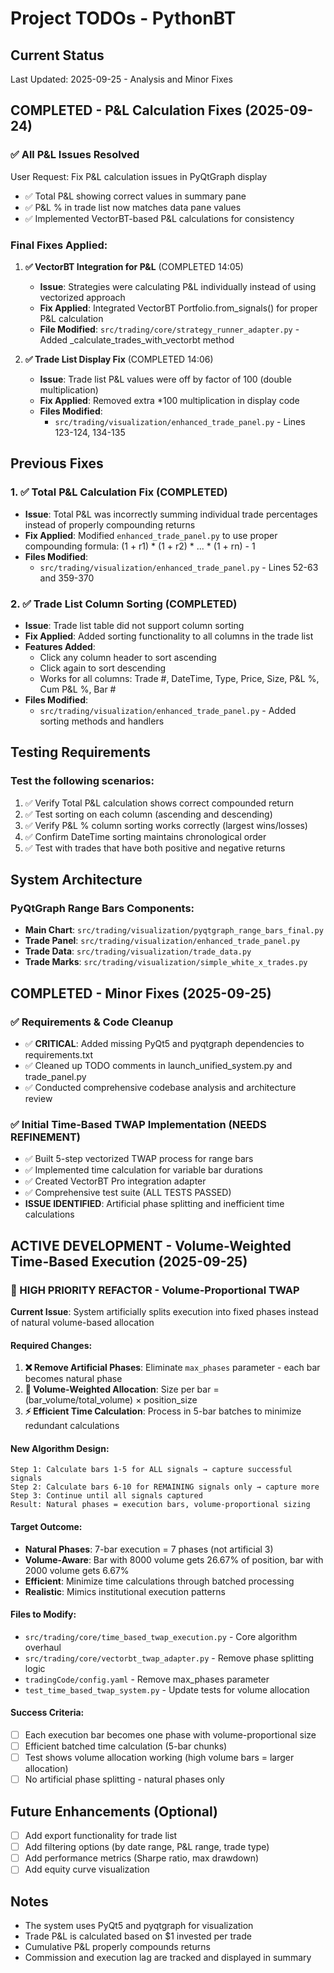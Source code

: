 # Project TODOs - PythonBT

## Current Status
Last Updated: 2025-09-25 - Analysis and Minor Fixes

## COMPLETED - P&L Calculation Fixes (2025-09-24)

### ✅ All P&L Issues Resolved
User Request: Fix P&L calculation issues in PyQtGraph display
- ✅ Total P&L showing correct values in summary pane
- ✅ P&L % in trade list now matches data pane values
- ✅ Implemented VectorBT-based P&L calculations for consistency

### Final Fixes Applied:

1. **✅ VectorBT Integration for P&L** (COMPLETED 14:05)
   - **Issue**: Strategies were calculating P&L individually instead of using vectorized approach
   - **Fix Applied**: Integrated VectorBT Portfolio.from_signals() for proper P&L calculation
   - **File Modified**: `src/trading/core/strategy_runner_adapter.py` - Added _calculate_trades_with_vectorbt method

2. **✅ Trade List Display Fix** (COMPLETED 14:06)
   - **Issue**: Trade list P&L values were off by factor of 100 (double multiplication)
   - **Fix Applied**: Removed extra *100 multiplication in display code
   - **Files Modified**:
     - `src/trading/visualization/enhanced_trade_panel.py` - Lines 123-124, 134-135

## Previous Fixes

### 1. ✅ Total P&L Calculation Fix (COMPLETED)
- **Issue**: Total P&L was incorrectly summing individual trade percentages instead of properly compounding returns
- **Fix Applied**: Modified `enhanced_trade_panel.py` to use proper compounding formula: (1 + r1) * (1 + r2) * ... * (1 + rn) - 1
- **Files Modified**:
  - `src/trading/visualization/enhanced_trade_panel.py` - Lines 52-63 and 359-370

### 2. ✅ Trade List Column Sorting (COMPLETED)
- **Issue**: Trade list table did not support column sorting
- **Fix Applied**: Added sorting functionality to all columns in the trade list
- **Features Added**:
  - Click any column header to sort ascending
  - Click again to sort descending
  - Works for all columns: Trade #, DateTime, Type, Price, Size, P&L %, Cum P&L %, Bar #
- **Files Modified**:
  - `src/trading/visualization/enhanced_trade_panel.py` - Added sorting methods and handlers

## Testing Requirements

### Test the following scenarios:
1. ✅ Verify Total P&L calculation shows correct compounded return
2. ✅ Test sorting on each column (ascending and descending)
3. ✅ Verify P&L % column sorting works correctly (largest wins/losses)
4. ✅ Confirm DateTime sorting maintains chronological order
5. ✅ Test with trades that have both positive and negative returns

## System Architecture

### PyQtGraph Range Bars Components:
- **Main Chart**: `src/trading/visualization/pyqtgraph_range_bars_final.py`
- **Trade Panel**: `src/trading/visualization/enhanced_trade_panel.py`
- **Trade Data**: `src/trading/visualization/trade_data.py`
- **Trade Marks**: `src/trading/visualization/simple_white_x_trades.py`

## COMPLETED - Minor Fixes (2025-09-25)

### ✅ Requirements & Code Cleanup
- ✅ **CRITICAL**: Added missing PyQt5 and pyqtgraph dependencies to requirements.txt
- ✅ Cleaned up TODO comments in launch_unified_system.py and trade_panel.py
- ✅ Conducted comprehensive codebase analysis and architecture review

### ✅ Initial Time-Based TWAP Implementation (NEEDS REFINEMENT)
- ✅ Built 5-step vectorized TWAP process for range bars
- ✅ Implemented time calculation for variable bar durations
- ✅ Created VectorBT Pro integration adapter
- ✅ Comprehensive test suite (ALL TESTS PASSED)
- **ISSUE IDENTIFIED**: Artificial phase splitting and inefficient time calculations

## ACTIVE DEVELOPMENT - Volume-Weighted Time-Based Execution (2025-09-25)

### 🔄 HIGH PRIORITY REFACTOR - Volume-Proportional TWAP
**Current Issue**: System artificially splits execution into fixed phases instead of natural volume-based allocation

#### **Required Changes:**
1. **❌ Remove Artificial Phases**: Eliminate `max_phases` parameter - each bar becomes natural phase
2. **🔄 Volume-Weighted Allocation**: Size per bar = (bar_volume/total_volume) × position_size
3. **⚡ Efficient Time Calculation**: Process in 5-bar batches to minimize redundant calculations

#### **New Algorithm Design:**
```
Step 1: Calculate bars 1-5 for ALL signals → capture successful signals
Step 2: Calculate bars 6-10 for REMAINING signals only → capture more
Step 3: Continue until all signals captured
Result: Natural phases = execution bars, volume-proportional sizing
```

#### **Target Outcome:**
- **Natural Phases**: 7-bar execution = 7 phases (not artificial 3)
- **Volume-Aware**: Bar with 8000 volume gets 26.67% of position, bar with 2000 volume gets 6.67%
- **Efficient**: Minimize time calculations through batched processing
- **Realistic**: Mimics institutional execution patterns

#### **Files to Modify:**
- `src/trading/core/time_based_twap_execution.py` - Core algorithm overhaul
- `src/trading/core/vectorbt_twap_adapter.py` - Remove phase splitting logic
- `tradingCode/config.yaml` - Remove max_phases parameter
- `test_time_based_twap_system.py` - Update tests for volume allocation

#### **Success Criteria:**
- [ ] Each execution bar becomes one phase with volume-proportional size
- [ ] Efficient batched time calculation (5-bar chunks)
- [ ] Test shows volume allocation working (high volume bars = larger allocation)
- [ ] No artificial phase splitting - natural phases only

## Future Enhancements (Optional)
- [ ] Add export functionality for trade list
- [ ] Add filtering options (by date range, P&L range, trade type)
- [ ] Add performance metrics (Sharpe ratio, max drawdown)
- [ ] Add equity curve visualization

## Notes
- The system uses PyQt5 and pyqtgraph for visualization
- Trade P&L is calculated based on $1 invested per trade
- Cumulative P&L properly compounds returns
- Commission and execution lag are tracked and displayed in summary
